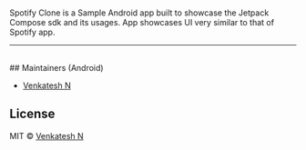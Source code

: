 <br>
<p>
Spotify Clone is a Sample Android app built to showcase the Jetpack Compose sdk and its usages. 
App showcases UI very similar to that of Spotify app.
<br>
<hr />
<br />
## Maintainers (Android)

- [Venkatesh N](https://github.com/venki131)

## License

MIT © [Venkatesh N](https://github.com/venki131)
